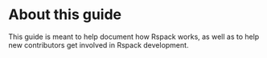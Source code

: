 # About this guide

This guide is meant to help document how Rspack works, as well as to help new contributors get involved in Rspack development.

<!-- toc -->
